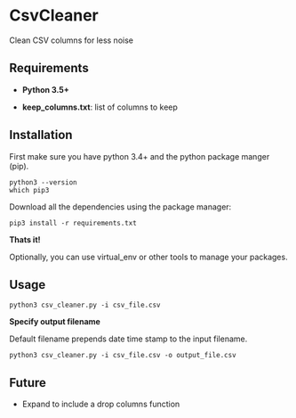 # CsvCleaner
Clean CSV columns for less noise

## Requirements
* **Python 3.5+**

* **keep_columns.txt**: list of columns to keep

## Installation
First make sure you have python 3.4+ and the python package manger (pip).
    
    python3 --version
    which pip3
    
Download all the dependencies using the package manager:

    pip3 install -r requirements.txt
    
**Thats it!**

Optionally, you can use virtual_env or other tools to manage your packages.


## Usage

    python3 csv_cleaner.py -i csv_file.csv
    
**Specify output filename**

Default filename prepends date time stamp to the input filename.

    python3 csv_cleaner.py -i csv_file.csv -o output_file.csv
    

## Future

 - Expand to include a drop columns function
 